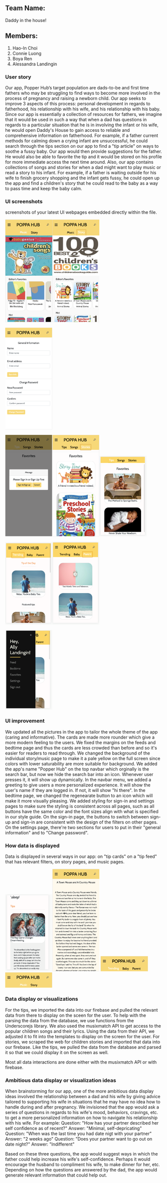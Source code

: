 ## Team Name: 
Daddy in the house!

## Members: 
1. Hao-In Choi
2. Connie Luong 
3. Boya Ren 
4. Alessandra Landingin

### User story

Our app, Popper Hub’s target population are dads-to-be and first time fathers who may be struggling to find ways to become more involved in the process of pregnancy and raising a newborn child. Our app seeks to improve 3 aspects of this process: personal development in regards to fatherhood, his relationship with his wife, and his relationship with his baby. Since our app is essentially a collection of resources for fathers, we imagine that it would be used in such a way that when a dad has questions in regards to a particular situation that he is in involving the infant or his wife, he would open Daddy's House to gain access to reliable and comprehensive information on fatherhood. For example, if a father current methods for calming down a crying infant are unsuccessful, he could search through the tips section on our app to find a "tip article" on ways to soothe a fussy baby. Our app would then provide suggestions for the father. He would also be able to favorite the tip and it would be stored on his profile for more immediate access the next time around. Also, our app contains collections of songs and stories for when a dad might want to play music or read a story to his infant. For example, if a father is waiting outside for his wife to finish grocery shopping and the infant gets fussy, he could open up the app and find a children's story that he could read to the baby as a way to pass time and keep the baby calm. 

### UI screenshots
screenshots of your latest UI webpages embedded directly within the file.

<img src="milestone_img/1.png" width="30%"><img src="milestone_img/2.png" width="30%">

<img src="milestone_img/4.png" width="30%">

<img src="milestone_img/5.png" width="30%"><img src="milestone_img/6.png" width="30%"><img src="milestone_img/7.png" width="30%">

<img src="milestone_img/8.png" width="30%"><img src="milestone_img/9.png" width="30%">

<img src="milestone_img/10.png" width="30%">



### UI improvement

We updated all the pictures in the app to tailor the whole theme of the app (caring and informative). The cards are made more rounder which give a more modern feeling to the users. We fixed the margins on the feeds and bedtime page and thus the cards are less crowded than before and so it's easier for readers to read through. We changed the background of the individual story/music page to make it a pale yellow on the full screen since colors with lower saturability are more suitable for background. We added the app's name "Popper Hub" on the top navbar which orginally is the search bar, but now we hide the search bar into an icon. Whenever user presses it, it will show up dynamically. In the navbar menu, we added a greeting to give users a more personalized experience. It will show the user's name if they are logged in. If not, it will show "hi there". In the bedtime page, we changed the regenearate button to an icon which will make it more visually pleasing. 
We added styling for sign-in and settings pages to make sure the styling is consistent across all pages, such as all buttons have the same color and the font sizes align with what is specified in our style guide. On the sign-in page, the buttons to switch between sign-up and sign-in are consistent with the design of the filters on other pages. On the settings page, there're two sections for users to put in their "general information" and to "Change password".  


### How data is displayed

Data is displayed in several ways in our app: on "tip cards" on a "tip feed" that has relevant filters, on story pages, and music pages. 

<img src="milestone_img/11.png" width="30%"><img src="milestone_img/3.png" width="30%">
<img src="milestone_img/12.png" width="30%"><img src="milestone_img/13.png" width="30%">

### Data display or visualizations

For the tips, we imported the data into our firebase and pulled the relevant data from there to display on the sceen for the user. To help with the parsing the data from the database, we use functions from the Underscorejs library. We also used the musixmatch API to get access to the popular children songs and their lyrics. Using the data from their API, we adjusted it to fit into the templates to display on the screen for the user. For stories, we scraped the web for children stories and imported that data into our firebase. Like the tips, we pulled the data from the database and parsed it so that we could display it on the screen as well.

Most all data interactions are done either with the musixmatch API or with firebase.

### Ambitious data display or visualization ideas

When brainstorming for our app, one of the more ambitious data display ideas involved the relationship between a dad and his wife by giving advice tailored to supporting his wife in situations that he may have no idea how to handle during and after pregnancy. We invisioned that the app would ask a series of questions in regards to his wife's mood, behaviors, cravings, etc. to get a more personalized information on how to navigate his relationship with his wife. For example:
Question: "How has your partner described her self confidence as of recent?" Answer: "Minimal, self-depricating"
Question: "When was the last time you had date nigt with your partner"  Answer: "2 weeks ago"
Question: "Does your partner want to go out on date night?" Answer: "Indifferent"

Based on these three questions, the app would suggest ways in which the father could help increase his wife's self-confidence. Perhaps it would encourage the husband to compliment his wife, to make dinner for her, etc. Depending on how the questions are answered by the dad, the app would generate relevant information that could help out.
